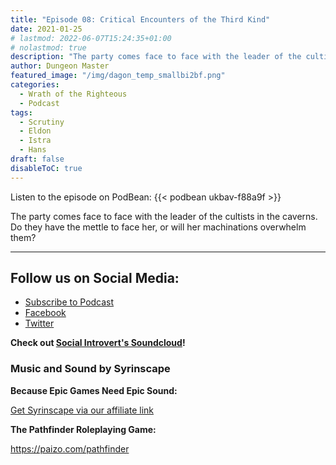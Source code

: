 ```yaml
---
title: "Episode 08: Critical Encounters of the Third Kind"
date: 2021-01-25
# lastmod: 2022-06-07T15:24:35+01:00
# nolastmod: true
description: "The party comes face to face with the leader of the cultists in the caverns. Do they have the mettle to face her, or will her machinations overwhelm them? "
author: Dungeon Master
featured_image: "/img/dagon_temp_smallbi2bf.png"
categories:
  - Wrath of the Righteous
  - Podcast
tags:
  - Scrutiny
  - Eldon
  - Istra
  - Hans
draft: false
disableToC: true
---
```


Listen to the episode on PodBean:
{{< podbean ukbav-f88a9f >}}

The party comes face to face with the leader of the cultists in the caverns. Do they have the mettle to face her, or will her machinations overwhelm them? 

--------------------------
## Follow us on Social Media: 
- [Subscribe to Podcast](https://feed.podbean.com/dragonsnotincluded/feed.xml)
- [Facebook](https://www.facebook.com/Dragons-Not-Included-Podcast-103097024812637)
- [Twitter](https://twitter.com/PodcastDragons)

**Check out [Social Introvert's Soundcloud]!**

### Music and Sound by Syrinscape

**Because Epic Games Need Epic Sound:**

[Get Syrinscape via our affiliate link]

**The Pathfinder Roleplaying Game:**

https://paizo.com/pathfinder

[Social Introvert's Soundcloud]: https://soundcloud.com/user-520878457
[Get Syrinscape via our affiliate link]: https://syrinscape.com/attributions/?id=527&id=17&id=1087
